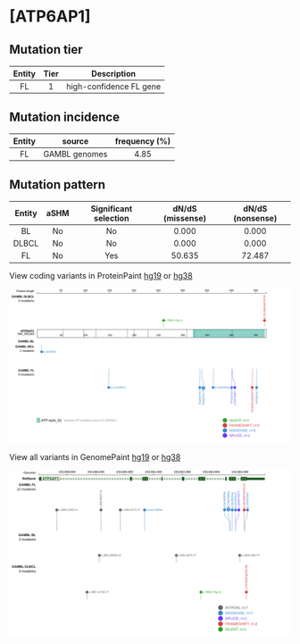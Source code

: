 # [ATP6AP1]

## Mutation tier

|Entity|Tier|Description            |
|:------:|:----:|-----------------------|
|FL    |1   |high-confidence FL gene|
## Mutation incidence

|Entity|source       |frequency (%)|
|:------:|:-------------:|:-------------:|
|FL    |GAMBL genomes|4.85         |

## Mutation pattern

|Entity|aSHM|Significant selection|dN/dS (missense)|dN/dS (nonsense)|
|:------:|:----:|:---------------------:|:----------------:|:----------------:|
|BL    |No  |No                   | 0.000          | 0.000          |
|DLBCL |No  |No                   | 0.000          | 0.000          |
|FL    |No  |Yes                  |50.635          |72.487          |



View coding variants in ProteinPaint [hg19](https://www.bcgsc.ca/downloads/morinlab/GAMBL/test/genes/ATP6AP1_protein.html)  or [hg38](https://www.bcgsc.ca/downloads/morinlab/GAMBL/test/genes/ATP6AP1_protein_hg38.html)

![image](images/proteinpaint/ATP6AP1_NM_001183.svg)

View all variants in GenomePaint [hg19](https://www.bcgsc.ca/downloads/morinlab/GAMBL/test/genes/ATP6AP1.html)  or [hg38](https://www.bcgsc.ca/downloads/morinlab/GAMBL/test/genes/ATP6AP1_hg38.html)

![image](images/proteinpaint/ATP6AP1.svg)
